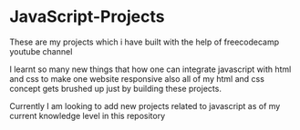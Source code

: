 # JavaScript-Projects
These are my projects which i have built with the help of freecodecamp youtube channel

I learnt so many new things that how one can integrate javascript with html and css to make one website responsive also all of my html and css concept gets brushed up just by building these projects.

Currently I am looking to add new projects related to javascript as of my current knowledge level in this repository
